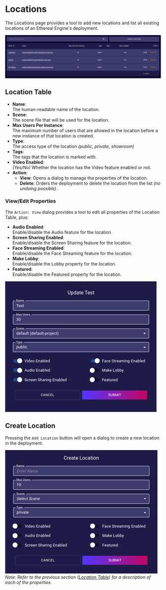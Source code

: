 # Locations
The Locations page provides a tool to add new locations and list all existing locations of an Ethereal Engine's deployment.

![](./images/locations/list.png)
## Location Table
- **Name**:  
  The human-readable name of the location.
- **Scene**:  
  The scene file that will be used for the location.
- **Max Users Per Instance**:  
  The maximum number of users that are allowed in the location before a new instance of that location is created.
- **Type**:  
  The access type of the location _(public, private, showroom)_
- **Tags**:  
  The tags that the location is marked with.
- **Video Enabled**:  
  _(Yes/No)_ Whether the location has the Video feature enabled or not.
- **Action**:  
  - **View**: Opens a dialog to manage the properties of the location.
  - **Delete**: Orders the deployment to delete the location from the list _(no undoing possible)_.

### View/Edit Properties
The `Action: View` dialog provides a tool to edit all properties of the Location Table, plus:
- **Audio Enabled**:  
  Enable/disable the Audio feature for the location.
- **Screen Sharing Enabled**:  
  Enable/disable the Screen Sharing feature for the location.
- **Face Streaming Enabled**:  
  Enable/disable the Face Streaming feature for the location.
- **Make Lobby**:  
  Enable/disable the Lobby property for the location.
- **Featured**:  
  Enable/disable the Featured property for the location.

![](./images/locations/edit.png)

## Create Location
Pressing the `Add Location` button will open a dialog to create a new location in the deployment.  

![](./images/locations/create.png)  
_Note: Refer to the previous section ([Location Table](#location-table)) for a description of each of the properties._

